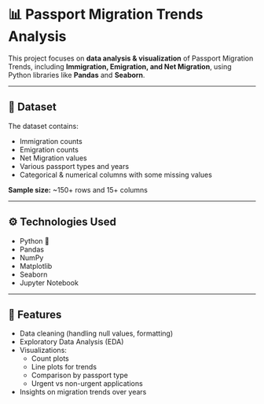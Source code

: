 # 📊 Passport Migration Trends Analysis

This project focuses on **data analysis & visualization** of Passport Migration Trends, including **Immigration, Emigration, and Net Migration**, using Python libraries like **Pandas** and **Seaborn**.

---

## 📁 Dataset
The dataset contains:
- Immigration counts
- Emigration counts
- Net Migration values
- Various passport types and years
- Categorical & numerical columns with some missing values

**Sample size:** ~150+ rows and 15+ columns

---

## ⚙️ Technologies Used
- Python 🐍
- Pandas
- NumPy
- Matplotlib
- Seaborn
- Jupyter Notebook

---

## 📌 Features
- Data cleaning (handling null values, formatting)
- Exploratory Data Analysis (EDA)
- Visualizations:
  - Count plots
  - Line plots for trends
  - Comparison by passport type
  - Urgent vs non-urgent applications
- Insights on migration trends over years






 
